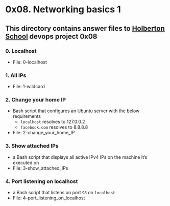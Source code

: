 # 0x08. Networking basics 1
## This directory contains answer files to [Holberton School](https://www.holbertonschool.com/) devops project 0x08

### 0. Localhost
* File: 0-localhost

### 1. All IPs
* File: 1-wildcard

### 2. Change your home IP
* Bash script that configures an Ubuntu server with the below requirements
  * `localhost` resolves to 127.0.0.2
  * `facebook.com` resolves to 8.8.8.8
* File: 2-change_your_home_IP

### 3. Show attached IPs
* a Bash script that displays all active IPv4 IPs on the machine it’s executed on
* File: 3-show_attached_IPs

### 4. Port listening on localhost
*  a Bash script that listens on port `98` on `localhost`
* File: 4-port_listening_on_localhost
